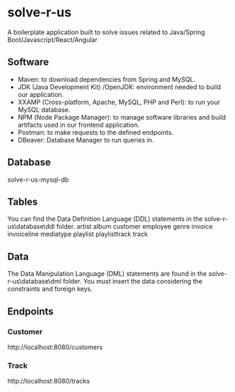 # solve-r-us
A boilerplate application built to solve issues related to Java/Spring Boot/Javascript/React/Angular

## Software
* Maven: to download dependencies from Spring and MySQL.
* JDK (Java Development Kit) /OpenJDK: environment needed to build our application.
* XXAMP (Cross-platform, Apache, MySQL, PHP and Perl): to run your MySQL database.
* NPM (Node Package Manager): to manage software libraries and build artifacts used in our frontend application.  
* Postman: to make requests to the defined endpoints.
* DBeaver: Database Manager to run queries in.  

## Database
solve-r-us-mysql-db

## Tables
You can find the Data Definition Language (DDL) statements in the solve-r-us\database\ddl folder.
artist
album
customer
employee
genre
invoice
invoiceline
mediatype
playlist
playlisttrack
track

## Data
The Data Manipulation Language (DML) statements are found in the solve-r-us\database\dml folder. You must insert the data considering the constraints and foreign keys.

## Endpoints
### Customer
http://localhost:8080/customers

### Track
http://localhost:8080/tracks

